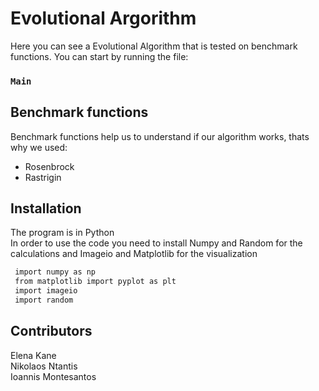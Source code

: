 # Evolutional Argorithm

Here you can see a Evolutional Algorithm that is tested on benchmark functions.
You can start by running the file:
### `Main`

## Benchmark functions
Benchmark functions help us to understand if our algorithm works, thats why we used:
* Rosenbrock
* Rastrigin

## Installation
The program is in Python <br />
In order to use the code you need to install Numpy and Random for the calculations and Imageio and Matplotlib for the visualization
   ```sh
    import numpy as np
    from matplotlib import pyplot as plt
    import imageio
    import random
   ```

## Contributors
Elena Kane </br>
Nikolaos Ntantis </br>
Ioannis Montesantos 


